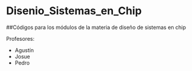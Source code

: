 # Disenio_Sistemas_en_Chip

##Códigos para los módulos de la materia de diseño de sistemas en chip

Profesores:
- Agustín
- Josue
- Pedro
